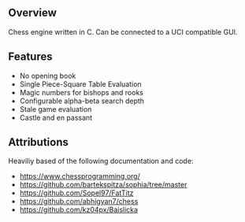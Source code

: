 ## Overview
Chess engine written in C. Can be connected to a UCI compatible GUI.

## Features
- No opening book
- Single Piece-Square Table Evaluation
- Magic numbers for bishops and rooks
- Configurable alpha-beta search depth
- Stale game evaluation
- Castle and en passant

## Attributions
Heaviliy based of the following documentation and code:
- https://www.chessprogramming.org/
- https://github.com/bartekspitza/sophia/tree/master
- https://github.com/Sopel97/FatTitz
- https://github.com/abhigyan7/chess
- https://github.com/kz04px/Baislicka
